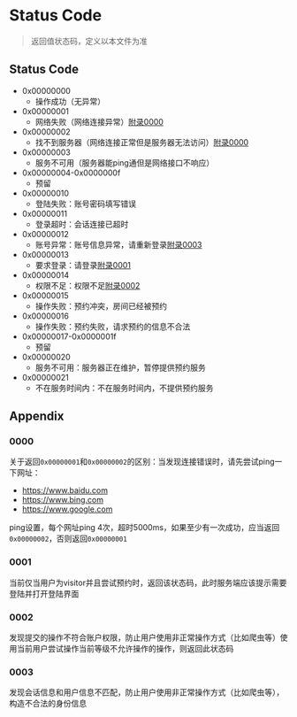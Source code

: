 # Status Code

>   返回值状态码，定义以本文件为准

##  Status Code

*   0x00000000
    *   操作成功（无异常）
*   0x00000001
    *   网络失败（网络连接异常）[附录0000](#0000)
*   0x00000002
    *   找不到服务器（网络连接正常但是服务器无法访问）[附录0000](#0000)
*   0x00000003
    *   服务不可用（服务器能ping通但是网络接口不响应）
*   0x00000004-0x0000000f
    *   预留
*   0x00000010
    *   登陆失败：账号密码填写错误
*   0x00000011
    *   登录超时：会话连接已超时
*   0x00000012
    *   账号异常：账号信息异常，请重新登录[附录0003](#0003)
*   0x00000013
    *   要求登录：请登录[附录0001](#0001)
*   0x00000014
    *   权限不足：权限不足[附录0002](#0002)
*   0x00000015
    *   操作失败：预约冲突，房间已经被预约
*   0x00000016
    *   操作失败：预约失败，请求预约的信息不合法
*   0x00000017-0x0000001f
    *   预留
*   0x00000020
    *   服务不可用：服务器正在维护，暂停提供预约服务
*   0x00000021
    *   不在服务时间内：不在服务时间内，不提供预约服务

## Appendix

### 0000

关于返回```0x00000001```和```0x00000002```的区别：当发现连接错误时，请先尝试ping一下网址：

*   https://www.baidu.com
*   https://www.bing.com
*   https://www.google.com

ping设置，每个网址ping 4次，超时5000ms，如果至少有一次成功，应当返回```0x00000002```，否则返回```0x00000001```

### 0001

当前仅当用户为visitor并且尝试预约时，返回该状态码，此时服务端应该提示需要登陆并打开登陆界面

### 0002

发现提交的操作不符合账户权限，防止用户使用非正常操作方式（比如爬虫等）使用当前用户尝试操作当前等级不允许操作的操作，则返回此状态码

### 0003

发现会话信息和用户信息不匹配，防止用户使用非正常操作方式（比如爬虫等），构造不合法的身份信息